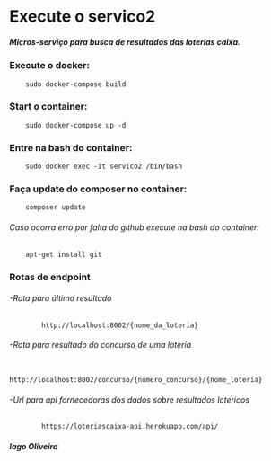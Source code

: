 # Execute o servico2

##### Micros-serviço para busca de resultados das loterias caixa.


### Execute o docker:
        sudo docker-compose build
    
### Start o container:
        sudo docker-compose up -d
    
### Entre na bash do container:
        sudo docker exec -it servico2 /bin/bash

###  Faça update do composer no container:
        composer update

###### Caso ocorra erro por falta do github execute na bash do container:
        apt-get install git

###  Rotas de endpoint
###### -Rota para último resultado
            http://localhost:8002/{nome_da_loteria} 
###### -Rota para resultado do concurso de uma loteria
            http://localhost:8002/concurso/{numero_concurso}/{nome_loteria}

###### -Url para api fornecedoras dos dados sobre resultados lotericos
            https://loteriascaixa-api.herokuapp.com/api/

##### Iago Oliveira